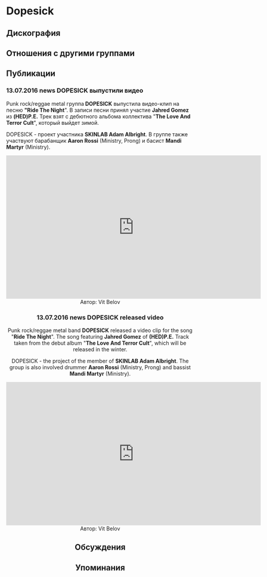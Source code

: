 # Dopesick



## Дискография


## Отношения с другими группами


## Публикации

### 13.07.2016 news DOPESICK выпустили видео

<p>Punk rock/reggae metal группа<strong> DOPESICK</strong> выпустила видео-клип на песню <strong>"Ride The Night</strong>". В записи песни принял участие <strong>Jahred Gomez</strong> из <strong>(HED)P.E.</strong> Трек взят с дебютного альбома коллектива "<strong>The Love And Terror Cult</strong>", который выйдет зимой.</p><p>DOPESICK - проект участника <strong>SKINLAB Adam Albright</strong>. В группе также участвуют барабанщик <strong>Aaron Rossi</strong> (Ministry, Prong) и басист <strong>Mandi Martyr</strong> (Ministry).</p><p><center><iframe width="683" height="384" src="https://www.youtube.com/embed/E16cvrBSRO0" frameborder="0" allowfullscreen></iframe>
Автор: Vit Belov

### 13.07.2016 news DOPESICK released video

<p>Punk rock/reggae metal band <strong>DOPESICK</strong> released a video clip for the song "<strong>Ride The Night</strong>". The song featuring <strong>Jahred Gomez</strong> of <strong>(HED)P.E.</strong> Track taken from the debut album "<strong>The Love And Terror Cult</strong>", which will be released in the winter.</p><p>DOPESICK - the project of the member of <strong>SKINLAB Adam Albright</strong>. The group is also involved drummer <strong>Aaron Rossi</strong> (Ministry, Prong) and bassist <strong>Mandi Martyr</strong> (Ministry).</p><p><center><iframe width="683" height="384" src="https://www.youtube.com/embed/E16cvrBSRO0" frameborder="0" allowfullscreen=""></iframe></center>
Автор: Vit Belov


## Обсуждения


## Упоминания

